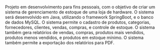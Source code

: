 Projeto em desenvolvimento para fins pessoais, com o objetivo de criar um sistema de gerenciamento de estoque de 
uma loja de hardware. O sistema será desenvolvido em Java, utilizando o framework SpringBoot, e o banco de dados MySQL. 
O sistema permite o cadastro de produtos, categorias, fornecedores, clientes, vendas, compras, e controle de estoque. 
O sistema também gera relatórios de vendas, compras, produtos mais vendidos, produtos menos vendidos, e produtos em 
estoque mínimo. O sistema também permite a exportação dos relatórios para PDF.
